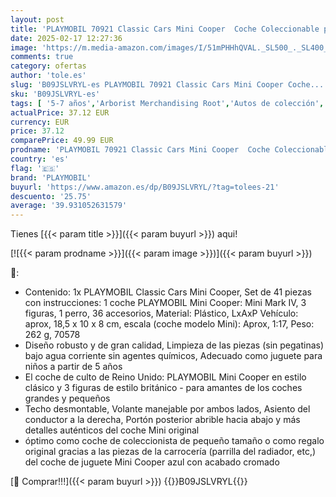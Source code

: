 ```yaml
---
layout: post
title: 'PLAYMOBIL 70921 Classic Cars Mini Cooper  Coche Coleccionable para Adultos y Coche de Juguete para niños  A Partir de 5 a 99 años  Multicolor'
date: 2025-02-17 12:27:36
image: 'https://m.media-amazon.com/images/I/51mPHHhQVAL._SL500_._SL400_.jpg'
comments: true
category: ofertas
author: 'tole.es'
slug: 'B09JSLVRYL-es PLAYMOBIL 70921 Classic Cars Mini Cooper Coche...'
sku: 'B09JSLVRYL-es'
tags: [ '5-7 años','Arborist Merchandising Root','Autos de colección','Coches y coches de carreras de juguete para niños','Juegos, juguetes y coleccionables para niños grandes','Juguetes','Juguetes y juegos','Los favoritos de nuestros clientes: Juguetes y juegos','Self Service','Special Features Stores','Vehículos de juguete para niños','b6d17eda-2c26-45ed-a098-453a9f96e839_0','b6d17eda-2c26-45ed-a098-453a9f96e839_2301','b6d17eda-2c26-45ed-a098-453a9f96e839_3601','b6d17eda-2c26-45ed-a098-453a9f96e839_7701','playmobil','🇪🇸', ]
actualPrice: 37.12 EUR
currency: EUR
price: 37.12
comparePrice: 49.99 EUR
prodname: 'PLAYMOBIL 70921 Classic Cars Mini Cooper  Coche Coleccionable para Adultos y Coche de Juguete para niños  A Partir de 5 a 99 años  Multicolor'
country: 'es'
flag: '🇪🇸'
brand: 'PLAYMOBIL'
buyurl: 'https://www.amazon.es/dp/B09JSLVRYL/?tag=tolees-21'
descuento: '25.75'
average: '39.931052631579'
---
```


Tienes [{{< param title >}}]({{< param buyurl >}}) aqui!

[![{{< param prodname >}}]({{< param image >}})]({{< param buyurl >}})

🔎:

- Contenido: 1x PLAYMOBIL Classic Cars Mini Cooper, Set de 41 piezas con instrucciones: 1 coche PLAYMOBIL Mini Cooper: Mini Mark IV, 3 figuras, 1 perro, 36 accesorios, Material: Plástico, LxAxP Vehículo: aprox, 18,5 x 10 x 8 cm, escala (coche modelo Mini): Aprox, 1:17, Peso: 262 g, 70578
- Diseño robusto y de gran calidad, Limpieza de las piezas (sin pegatinas) bajo agua corriente sin agentes químicos, Adecuado como juguete para niños a partir de 5 años
- El coche de culto de Reino Unido: PLAYMOBIL Mini Cooper en estilo clásico y 3 figuras de estilo británico - para amantes de los coches grandes y pequeños
- Techo desmontable, Volante manejable por ambos lados, Asiento del conductor a la derecha, Portón posterior abrible hacia abajo y más detalles auténticos del coche Mini original
- óptimo como coche de coleccionista de pequeño tamaño o como regalo original gracias a las piezas de la carrocería (parrilla del radiador, etc,) del coche de juguete Mini Cooper azul con acabado cromado

[🛒 Comprar!!!]({{< param buyurl >}})
{{<world>}}B09JSLVRYL{{</world>}}
